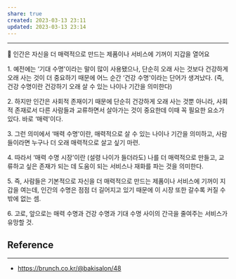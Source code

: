 ```yaml
---
share: true
created: 2023-03-13 23:11
updated: 2023-03-13 23:14
---
```


---
💭 인간은 자신을 더 매력적으로 만드는 제품이나 서비스에 기꺼이 지갑을 열어요

1\. 예전에는 ‘기대 수명'이라는 말이 많이 사용됐으나, 단순히 오래 사는 것보다 건강하게 오래 사는 것이 더 중요하기 때문에 어느 순간 ‘건강 수명'이라는 단어가 생겨났다. (즉, 건강 수명이란 건강하기 오래 살 수 있는 나이나 기간을 의미한다)

2\. 하지만 인간은 사회적 존재이기 때문에 단순히 건강하게 오래 사는 것뿐 아니라, 사회적 존재로서 다른 사람들과 교류하면서 살아가는 것이 중요한데 이때 꼭 필요한 요소가 있다. 바로 ‘매력'이다.

3\. 그런 의미에서 ‘매력 수명'이란, 매력적으로 살 수 있는 나이나 기간을 의미하고, 사람들이라면 누구나 더 오래 매력적으로 살고 싶기 마련.

4\. 따라서 ‘매력 수명 시장'이란 (설령 나이가 들더라도) 나를 더 매력적으로 만들고, 교류하고 싶은 존재가 되는 데 도움이 되는 서비스나 재화를 파는 것을 의미한다.

5\. 즉, 사람들은 기본적으로 자신을 더 매력적으로 만드는 제품이나 서비스에 기꺼이 지갑을 여는데, 인간의 수명은 점점 더 길어지고 있기 때문에 이 시장 또한 갈수록 커질 수밖에 없는 셈.

6\. 고로, 앞으로는 매력 수명과 건강 수명과 기대 수명 사이의 간극을 줄여주는 서비스가 유망할 것.



## Reference
---
- https://brunch.co.kr/@bakisalon/48